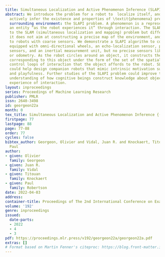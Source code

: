 ```yaml
---
title: Simultaneous Localization and Active Phenomenon Inference (SLAPI)
abstract: We introduce the problem for a robot to  localize itself, and, simultaneously,
  actively infer the existence and properties of \textit{phenomena} present in its
  surrounding environment: the SLAPI problem. A phenomenon is a representation of
  an entity “as the robot experiences it” through interaction. The SLAPI problem relates
  to the SLAM (simultaneous localization and mapping) problem but differs in that
  it does not aim at constructing a precise map of the environment, and it can apply
  to robots with coarse sensors. We demonstrate a SLAPI algorithm to control a robot
  equipped with omni-directional wheels, an echo-localization sensor, photosensitive
  sensors, and an inertial measurement unit, but no precise sensors like camera, lidar,
  or odometry. As the robot circles around an object, it constructs the phenomenon
  corresponding to this object under the form of the set of the spatially-localized
  control loops of interaction that the object affords to the robot. SLAPI algorithms
  could help design companion robots that mimic intrinsic motivation such as curiosity
  and playfulness. Further studies of the SLAPI problem could improve the scientific
  understanding of how cognitive beings construct knowledge about objects from sensorimotor
  experience of interaction.
layout: inproceedings
series: Proceedings of Machine Learning Research
publisher: PMLR
issn: 2640-3498
id: georgeon22a
month: 0
tex_title: Simultaneous Localization and Active Phenomenon Inference {(SLAPI)}
firstpage: 77
lastpage: 88
page: 77-88
order: 77
cycles: false
bibtex_author: Georgeon, Olivier and Vidal, Juan R. and Knockaert, Titouan and Robertson,
  Paul
author:
- given: Olivier
  family: Georgeon
- given: Juan R.
  family: Vidal
- given: Titouan
  family: Knockaert
- given: Paul
  family: Robertson
date: 2022-04-03
address:
container-title: Proceedings of The 2nd International Conference on Examples
volume: '192'
genre: inproceedings
issued:
  date-parts:
  - 2022
  - 4
  - 3
pdf: https://proceedings.mlr.press/v192/georgeon22a/georgeon22a.pdf
extras: []
# Format based on Martin Fenner's citeproc: https://blog.front-matter.io/posts/citeproc-yaml-for-bibliographies/
---
```

